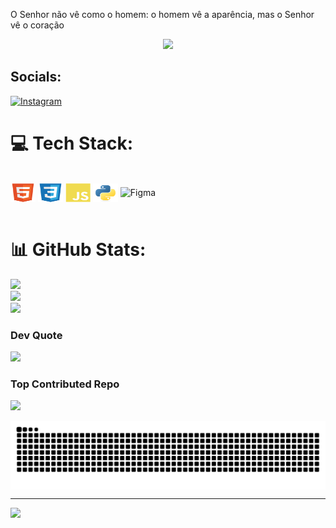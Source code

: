 O Senhor não vê como o homem: o homem vê a aparência, mas o Senhor vê o coração
<div align="center" width= 100%>
   <img src="https://i.pinimg.com/originals/50/f5/24/50f524b172bb2ee4ec830e4a0686e6df.gif">
</div>

## Socials:
[![Instagram](https://img.shields.io/badge/Instagram-%23E4405F.svg?logo=Instagram&logoColor=white)](https://instagram.com/dspereez) 

# 💻 Tech Stack:
<div style="display: inline_block"><br>
  <img align="center" alt="HTML" height="30" width="40" src="https://raw.githubusercontent.com/devicons/devicon/master/icons/html5/html5-original.svg">
  <img align="center" alt="CSS" height="30" width="40" src="https://raw.githubusercontent.com/devicons/devicon/master/icons/css3/css3-original.svg">
  <img align="center" alt="Js" height="30" width="40" src="https://raw.githubusercontent.com/devicons/devicon/master/icons/javascript/javascript-plain.svg">
  <img align="center" alt="Python" height="30" width="40" src="https://raw.githubusercontent.com/devicons/devicon/master/icons/python/python-original.svg">
  <img align="center" alt="Figma" height="30" width="40" src="https://cdn.jsdelivr.net/gh/devicons/devicon@latest/icons/figma/figma-original.svg" />
</div><br>

# 📊 GitHub Stats:
![](https://github-readme-stats.vercel.app/api?username=perezds&theme=blue_navy&hide_border=false&include_all_commits=true&count_private=true)<br/>
![](https://github-readme-streak-stats.herokuapp.com/?user=perezds&theme=blue_navy&hide_border=false)<br/>
![](https://github-readme-stats.vercel.app/api/top-langs/?username=perezds&theme=blue_navy&hide_border=false&include_all_commits=true&count_private=true&layout=compact)

###  Dev Quote
![](https://quotes-github-readme.vercel.app/api?type=horizontal&theme=dark)

### Top Contributed Repo
![](https://github-contributor-stats.vercel.app/api?username=perezds&limit=5&theme=dark&combine_all_yearly_contributions=true)

<picture align="center">
  <source media="(prefers-color-scheme: dark)" srcset="https://raw.githubusercontent.com/CarolinaPinheiroSantos/CarolinaPinheiroSantos/output/github-contribution-grid-snake-dark.svg">
  <source media="(prefers-color-scheme: light)" srcset="https://raw.githubusercontent.com/CarolinaPinheiroSantos/CarolinaPinheiroSantos/output/github-contribution-grid-snake-dark.svg">
  <img align="center" alt="github contribution grid snake animation" src="https://raw.githubusercontent.com/CarolinaPinheiroSantos/CarolinaPinheiroSantos/output/github-contribution-grid-snake.svg">
</picture>

---
[![](https://visitcount.itsvg.in/api?id=perezds&icon=9&color=1)](https://visitcount.itsvg.in)

<!-- Proudly created with GPRM ( https://gprm.itsvg.in ) -->

